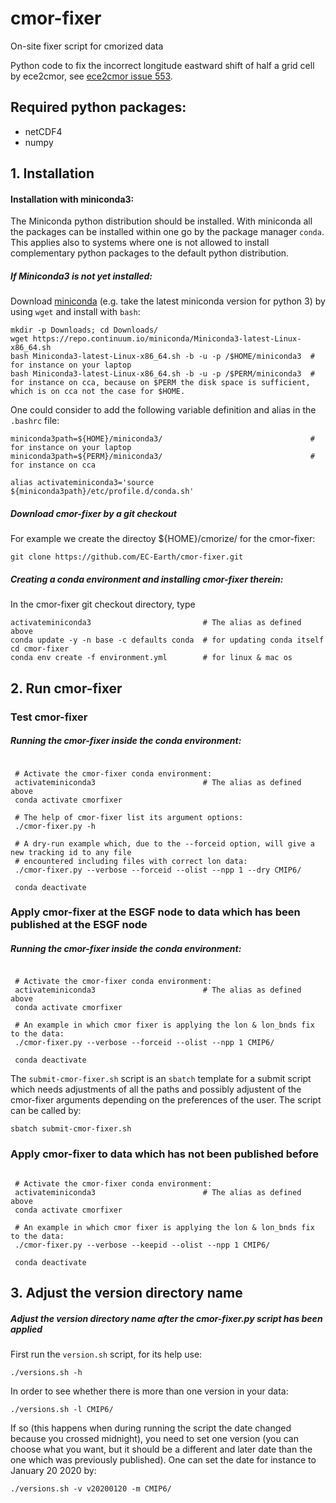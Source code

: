 # cmor-fixer
On-site fixer script for cmorized data

Python code to fix the incorrect longitude eastward shift of half a grid cell by ece2cmor, see [ece2cmor issue 553](https://github.com/EC-Earth/ece2cmor3/issues/553).

## Required python packages:

* netCDF4
* numpy

## 1. Installation


#### Installation with miniconda3:
The Miniconda python distribution should be installed. With miniconda all the packages can be installed within one go by the package manager `conda`. This applies also to systems where one is not allowed to install complementary python packages to the default python distribution.

##### If Miniconda3 is not yet installed:

Download [miniconda](https://repo.continuum.io/miniconda/) (e.g. take the latest miniconda version for python 3) by using `wget` and install with `bash`:
 ```shell
 mkdir -p Downloads; cd Downloads/
 wget https://repo.continuum.io/miniconda/Miniconda3-latest-Linux-x86_64.sh
 bash Miniconda3-latest-Linux-x86_64.sh -b -u -p /$HOME/miniconda3  #  for instance on your laptop
 bash Miniconda3-latest-Linux-x86_64.sh -b -u -p /$PERM/miniconda3  #  for instance on cca, because on $PERM the disk space is sufficient, which is on cca not the case for $HOME.

 ```
One could consider to add the following variable definition and alias in the `.bashrc` file:
 ```shell
 miniconda3path=${HOME}/miniconda3/                                 #  for instance on your laptop
 miniconda3path=${PERM}/miniconda3/                                 #  for instance on cca
 
 alias activateminiconda3='source ${miniconda3path}/etc/profile.d/conda.sh'
 ```

##### Download cmor-fixer by a git checkout

For example we create the directoy ${HOME}/cmorize/ for the cmor-fixer:

```shell
git clone https://github.com/EC-Earth/cmor-fixer.git
```

##### Creating a conda environment and installing cmor-fixer therein:
In the cmor-fixer git checkout directory, type
```shell
activateminiconda3                         # The alias as defined above
conda update -y -n base -c defaults conda  # for updating conda itself
cd cmor-fixer
conda env create -f environment.yml        # for linux & mac os
```

## 2. Run cmor-fixer

### Test cmor-fixer

##### Running the cmor-fixer inside the conda environment:
```shell

 # Activate the cmor-fixer conda environment:
 activateminiconda3                        # The alias as defined above
 conda activate cmorfixer
 
 # The help of cmor-fixer list its argument options:
 ./cmor-fixer.py -h
 
 # A dry-run example which, due to the --forceid option, will give a new tracking id to any file
 # encountered including files with correct lon data:
 ./cmor-fixer.py --verbose --forceid --olist --npp 1 --dry CMIP6/
 
 conda deactivate
```

### Apply cmor-fixer at the ESGF node to data which has been published at the ESGF node


##### Running the cmor-fixer inside the conda environment:

```shell

 # Activate the cmor-fixer conda environment:
 activateminiconda3                        # The alias as defined above
 conda activate cmorfixer

 # An example in which cmor fixer is applying the lon & lon_bnds fix to the data:
 ./cmor-fixer.py --verbose --forceid --olist --npp 1 CMIP6/
 
 conda deactivate
```

The `submit-cmor-fixer.sh` script is an `sbatch` template for a submit script which needs adjustments of all the paths and possibly adjustent of the cmor-fixer arguments depending on the preferences of the user. The script can be called by:
```shell
sbatch submit-cmor-fixer.sh
```

### Apply cmor-fixer to data which has not been published before

```shell

 # Activate the cmor-fixer conda environment:
 activateminiconda3                        # The alias as defined above
 conda activate cmorfixer

 # An example in which cmor fixer is applying the lon & lon_bnds fix to the data:
 ./cmor-fixer.py --verbose --keepid --olist --npp 1 CMIP6/
 
 conda deactivate
```

## 3. Adjust the version directory name

##### Adjust the version directory name after the cmor-fixer.py script has been applied

First run the `version.sh` script, for its help use:
```shell
./versions.sh -h
```
In order to see whether there is more than one version in your data:
```shell
./versions.sh -l CMIP6/
```
If so (this happens when during running the script the date changed because you crossed midnight), you need to set one version (you can choose what you want, but it should be a different and later date than the one which was previously published). One can set the date for instance to January 20 2020 by:
```shell
./versions.sh -v v20200120 -m CMIP6/
```
